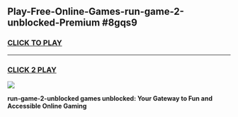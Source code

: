 
## Play-Free-Online-Games-run-game-2-unblocked-Premium #8gqs9
<h3>
<a href="https://premium.freeplayer.one?title=run-game-2-unblocked&ref=8M">CLICK TO PLAY</a></h3>
<hr>

<h3>
<a href="https://premium.freeplayer.one?title=run-game-2-unblocked&ref=8M">CLICK 2 PLAY</a>
  
</h3>

<a href="https://premium.freeplayer.one?title=run-game-2-unblocked&ref=8M"><img src="https://clearcache.store/games.png"></a>


**run-game-2-unblocked games unblocked: Your Gateway to Fun and Accessible Online Gaming**
